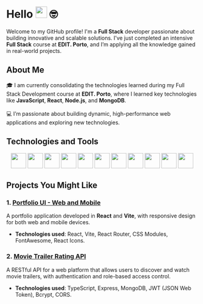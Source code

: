 # Hello <img src="https://media.giphy.com/media/hvRJCLFzcasrR4ia7z/giphy.gif" width="30"> 🤓

Welcome to my GitHub profile! I'm a **Full Stack** developer passionate about building innovative and scalable solutions. I’ve just completed an intensive **Full Stack** course at **EDIT. Porto**, and I’m applying all the knowledge gained in real-world projects.

## About Me
🎓 I am currently consolidating the technologies learned during my Full Stack Development course at **EDIT. Porto**, where I learned key technologies like **JavaScript**, **React**, **Node.js**, and **MongoDB**.  
<br>
💻 I’m passionate about building dynamic, high-performance web applications and exploring new technologies.

## Technologies and Tools
<div align="center">
  <img src="https://skillicons.dev/icons?i=html" height="40" />
  <img src="https://skillicons.dev/icons?i=css" height="40" />
  <img src="https://skillicons.dev/icons?i=sass" height="40" />
  <img src="https://skillicons.dev/icons?i=js" height="40" />
  <img src="https://skillicons.dev/icons?i=bootstrap" height="40" />
  <img src="https://skillicons.dev/icons?i=react" height="40" />
  <img src="https://skillicons.dev/icons?i=nodejs" height="40" />
  <img src="https://skillicons.dev/icons?i=express" height="40" />
  <img src="https://skillicons.dev/icons?i=ts" height="40" />
  <img src="https://skillicons.dev/icons?i=postgresql" height="40" />
  <img src="https://skillicons.dev/icons?i=mongodb" height="40" />
</div>

## Projects You Might Like

### 1. **[Portfolio UI - Web and Mobile](https://github.com/JoaoMiguelCosta/React)**
A portfolio application developed in **React** and **Vite**, with responsive design for both web and mobile devices.
- **Technologies used**: React, Vite, React Router, CSS Modules, FontAwesome, React Icons.

### 2. **[Movie Trailer Rating API](https://github.com/JoaoMiguelCosta/Backend)**
A RESTful API for a web platform that allows users to discover and watch movie trailers, with authentication and role-based access control.
- **Technologies used**: TypeScript, Express, MongoDB, JWT (JSON Web Token), Bcrypt, CORS.
